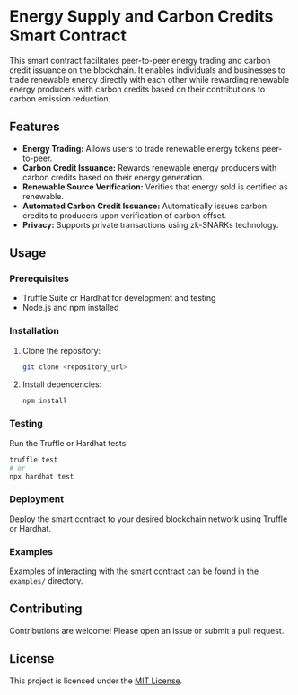 # Energy Supply and Carbon Credits Smart Contract

This smart contract facilitates peer-to-peer energy trading and carbon credit issuance on the blockchain. It enables individuals and businesses to trade renewable energy directly with each other while rewarding renewable energy producers with carbon credits based on their contributions to carbon emission reduction.

## Features

- **Energy Trading:** Allows users to trade renewable energy tokens peer-to-peer.
- **Carbon Credit Issuance:** Rewards renewable energy producers with carbon credits based on their energy generation.
- **Renewable Source Verification:** Verifies that energy sold is certified as renewable.
- **Automated Carbon Credit Issuance:** Automatically issues carbon credits to producers upon verification of carbon offset.
- **Privacy:** Supports private transactions using zk-SNARKs technology.

## Usage

### Prerequisites

- Truffle Suite or Hardhat for development and testing
- Node.js and npm installed

### Installation

1. Clone the repository:

   ```bash
   git clone <repository_url>
   ```

2. Install dependencies:

   ```bash
   npm install
   ```

### Testing

Run the Truffle or Hardhat tests:

```bash
truffle test
# or
npx hardhat test
```

### Deployment

Deploy the smart contract to your desired blockchain network using Truffle or Hardhat.

### Examples

Examples of interacting with the smart contract can be found in the `examples/` directory.

## Contributing

Contributions are welcome! Please open an issue or submit a pull request.

## License

This project is licensed under the [MIT License](LICENSE).

